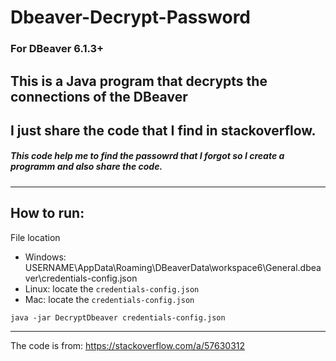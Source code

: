 # Dbeaver-Decrypt-Password

### For DBeaver 6.1.3+
This is a Java program that decrypts the connections of the DBeaver
-----
I just share the code that I find in stackoverflow.
-----
##### This code help me to find the passowrd that I forgot so I create a programm and also share the code.
-----
## How to run:
File location
 * Windows: USERNAME\AppData\Roaming\DBeaverData\workspace6\General\.dbeaver\credentials-config.json
 * Linux: locate the ```credentials-config.json```
 * Mac: locate the ```credentials-config.json```
```
java -jar DecryptDbeaver credentials-config.json
```
----
The code is from: https://stackoverflow.com/a/57630312

